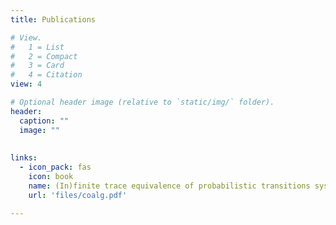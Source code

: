 ```yaml
---
title: Publications

# View.
#   1 = List
#   2 = Compact
#   3 = Card
#   4 = Citation
view: 4

# Optional header image (relative to `static/img/` folder).
header:
  caption: ""
  image: ""
  
  
links:
  - icon_pack: fas
    icon: book
    name: (In)finite trace equivalence of probabilistic transitions systems
    url: 'files/coalg.pdf'

---
```


